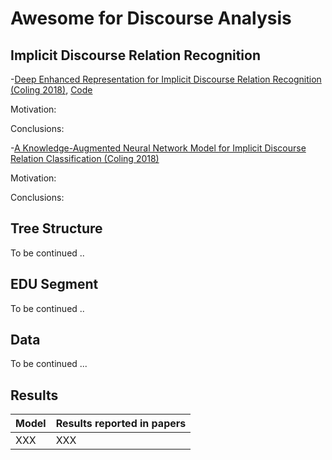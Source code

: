 # Awesome for Discourse Analysis

## Implicit Discourse Relation Recognition

-[Deep Enhanced Representation for Implicit Discourse Relation Recognition (Coling 2018)](https://aclweb.org/anthology/papers/C/C18/C18-1048/), [Code](https://github.com/hxbai/Deep_Enhanced_Repr_for_IDRR)

Motivation:

Conclusions:

-[A Knowledge-Augmented Neural Network Model for Implicit Discourse Relation Classification (Coling 2018)](https://aclweb.org/anthology/papers/C/C18/C18-1049/)

Motivation:

Conclusions:

## Tree Structure

To be continued ..

## EDU Segment 

To be continued ..

## Data

To be continued ...


## Results
Model          | Results reported in papers  
------------   | -------------               
XXX            | XXX                         
